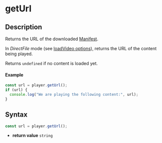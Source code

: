 # getUrl

## Description

Returns the URL of the downloaded [Manifest](../../Getting_Started/Glossary.md#manifest).

<div class="note">
In <i>DirectFile</i> mode (see <a href="../Loading_a_Content.md#transport">
loadVideo options</a>), returns the URL of the content being played.
</div>

Returns `undefined` if no content is loaded yet.

#### Example

```js
const url = player.getUrl();
if (url) {
  console.log("We are playing the following content:", url);
}
```

## Syntax

```js
const url = player.getUrl();
```

 - **return value** `string`
